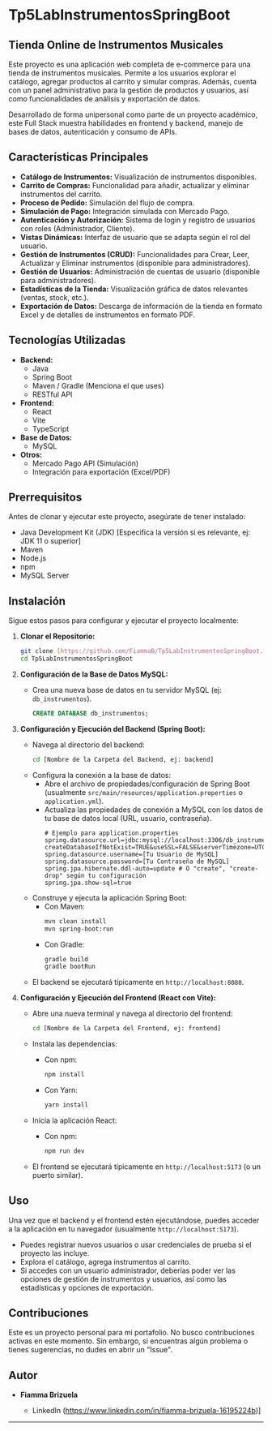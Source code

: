 # Tp5LabInstrumentosSpringBoot

## Tienda Online de Instrumentos Musicales

Este proyecto es una aplicación web completa de e-commerce para una tienda de instrumentos musicales. Permite a los usuarios explorar el catálogo, agregar productos al carrito y simular compras. Además, cuenta con un panel administrativo para la gestión de productos y usuarios, así como funcionalidades de análisis y exportación de datos.

Desarrollado de forma unipersonal como parte de un proyecto académico, este Full Stack muestra habilidades en frontend y backend, manejo de bases de datos, autenticación y consumo de APIs.

## Características Principales

* **Catálogo de Instrumentos:** Visualización de instrumentos disponibles.
* **Carrito de Compras:** Funcionalidad para añadir, actualizar y eliminar instrumentos del carrito.
* **Proceso de Pedido:** Simulación del flujo de compra.
* **Simulación de Pago:** Integración simulada con Mercado Pago.
* **Autenticación y Autorización:** Sistema de login y registro de usuarios con roles (Administrador, Cliente).
* **Vistas Dinámicas:** Interfaz de usuario que se adapta según el rol del usuario.
* **Gestión de Instrumentos (CRUD):** Funcionalidades para Crear, Leer, Actualizar y Eliminar instrumentos (disponible para administradores).
* **Gestión de Usuarios:** Administración de cuentas de usuario (disponible para administradores).
* **Estadísticas de la Tienda:** Visualización gráfica de datos relevantes (ventas, stock, etc.).
* **Exportación de Datos:** Descarga de información de la tienda en formato Excel y de detalles de instrumentos en formato PDF.

## Tecnologías Utilizadas

* **Backend:**
    * Java
    * Spring Boot
    * Maven / Gradle (Menciona el que uses)
    * RESTful API
* **Frontend:**
    * React
    * Vite
    * TypeScript
* **Base de Datos:**
    * MySQL
* **Otros:**
    * Mercado Pago API (Simulación)
    * Integración para exportación (Excel/PDF)

## Prerrequisitos

Antes de clonar y ejecutar este proyecto, asegúrate de tener instalado:

* Java Development Kit (JDK) [Especifica la versión si es relevante, ej: JDK 11 o superior]
* Maven
* Node.js 
* npm 
* MySQL Server

## Instalación

Sigue estos pasos para configurar y ejecutar el proyecto localmente:

1.  **Clonar el Repositorio:**
    ```bash
    git clone [https://github.com/FiammaB/Tp5LabInstrumentosSpringBoot.git](https://github.com/FiammaB/Tp5LabInstrumentosSpringBoot.git)
    cd Tp5LabInstrumentosSpringBoot
    ```

2.  **Configuración de la Base de Datos MySQL:**
    * Crea una nueva base de datos en tu servidor MySQL (ej: `db_instrumentos`).
        ```sql
        CREATE DATABASE db_instrumentos;
        ```
  
3.  **Configuración y Ejecución del Backend (Spring Boot):**
    * Navega al directorio del backend:
        ```bash
        cd [Nombre de la Carpeta del Backend, ej: backend]
        ```
    * Configura la conexión a la base de datos:
        * Abre el archivo de propiedades/configuración de Spring Boot (usualmente `src/main/resources/application.properties` o `application.yml`).
        * Actualiza las propiedades de conexión a MySQL con los datos de tu base de datos local (URL, usuario, contraseña).
          ```properties
          # Ejemplo para application.properties
          spring.datasource.url=jdbc:mysql://localhost:3306/db_instrumentos?createDatabaseIfNotExist=TRUE&useSSL=FALSE&serverTimezone=UTC
          spring.datasource.username=[Tu Usuario de MySQL]
          spring.datasource.password=[Tu Contraseña de MySQL]
          spring.jpa.hibernate.ddl-auto=update # O "create", "create-drop" según tu configuración
          spring.jpa.show-sql=true
          ```
    * Construye y ejecuta la aplicación Spring Boot:
        * Con Maven:
            ```bash
            mvn clean install
            mvn spring-boot:run
            ```
        * Con Gradle:
            ```bash
            gradle build
            gradle bootRun
            ```
    * El backend se ejecutará típicamente en `http://localhost:8080`.

4.  **Configuración y Ejecución del Frontend (React con Vite):**
    * Abre una nueva terminal y navega al directorio del frontend:
        ```bash
        cd [Nombre de la Carpeta del Frontend, ej: frontend]
        ```
    * Instala las dependencias:
        * Con npm:
            ```bash
            npm install
            ```
        * Con Yarn:
            ```bash
            yarn install
            ```
    * Inicia la aplicación React:
        * Con npm:
            ```bash
            npm run dev
            ```
    
    * El frontend se ejecutará típicamente en `http://localhost:5173` (o un puerto similar).

## Uso

Una vez que el backend y el frontend estén ejecutándose, puedes acceder a la aplicación en tu navegador (usualmente `http://localhost:5173`).

* Puedes registrar nuevos usuarios o usar credenciales de prueba si el proyecto las incluye.
* Explora el catálogo, agrega instrumentos al carrito.
* Si accedes con un usuario administrador, deberías poder ver las opciones de gestión de instrumentos y usuarios, así como las estadísticas y opciones de exportación.

## Contribuciones

Este es un proyecto personal para mi portafolio. No busco contribuciones activas en este momento. Sin embargo, si encuentras algún problema o tienes sugerencias, no dudes en abrir un "Issue".


## Autor

* **Fiamma Brizuela**
   
    * LinkedIn (https://www.linkedin.com/in/fiamma-brizuela-16195224b)]

---



